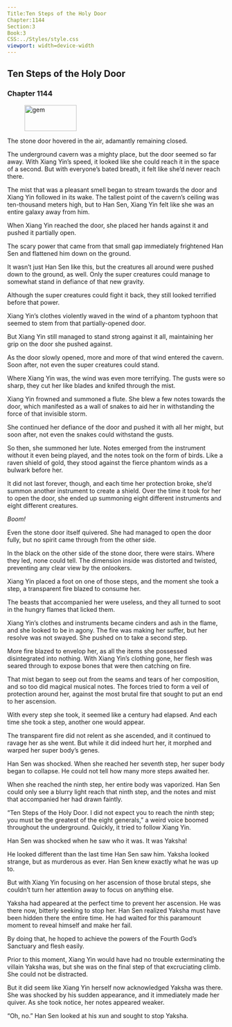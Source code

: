 ```yaml
---
Title:Ten Steps of the Holy Door 
Chapter:1144 
Section:3 
Book:3 
CSS:../Styles/style.css 
viewport: width=device-width
---
```

  
## Ten Steps of the Holy Door
### Chapter 1144
  
<figure>
	<img src="../Images/gem.gif" alt="gem" id="gem" width="120" height="60" />
</figure>
  

  
The stone door hovered in the air, adamantly remaining closed.

The underground cavern was a mighty place, but the door seemed so far away. With Xiang Yin’s speed, it looked like she could reach it in the space of a second. But with everyone’s bated breath, it felt like she’d never reach there.

The mist that was a pleasant smell began to stream towards the door and Xiang Yin followed in its wake. The tallest point of the cavern’s ceiling was ten-thousand meters high, but to Han Sen, Xiang Yin felt like she was an entire galaxy away from him.

When Xiang Yin reached the door, she placed her hands against it and pushed it partially open.

The scary power that came from that small gap immediately frightened Han Sen and flattened him down on the ground.

It wasn’t just Han Sen like this, but the creatures all around were pushed down to the ground, as well. Only the super creatures could manage to somewhat stand in defiance of that new gravity.

Although the super creatures could fight it back, they still looked terrified before that power.

Xiang Yin’s clothes violently waved in the wind of a phantom typhoon that seemed to stem from that partially-opened door.

But Xiang Yin still managed to stand strong against it all, maintaining her grip on the door she pushed against.

As the door slowly opened, more and more of that wind entered the cavern. Soon after, not even the super creatures could stand.

Where Xiang Yin was, the wind was even more terrifying. The gusts were so sharp, they cut her like blades and knifed through the mist.

Xiang Yin frowned and summoned a flute. She blew a few notes towards the door, which manifested as a wall of snakes to aid her in withstanding the force of that invisible storm.

She continued her defiance of the door and pushed it with all her might, but soon after, not even the snakes could withstand the gusts.

So then, she summoned her lute. Notes emerged from the instrument without it even being played, and the notes took on the form of birds. Like a raven shield of gold, they stood against the fierce phantom winds as a bulwark before her.

It did not last forever, though, and each time her protection broke, she’d summon another instrument to create a shield. Over the time it took for her to open the door, she ended up summoning eight different instruments and eight different creatures.

*Boom!*

Even the stone door itself quivered. She had managed to open the door fully, but no spirit came through from the other side.

In the black on the other side of the stone door, there were stairs. Where they led, none could tell. The dimension inside was distorted and twisted, preventing any clear view by the onlookers.

Xiang Yin placed a foot on one of those steps, and the moment she took a step, a transparent fire blazed to consume her.

The beasts that accompanied her were useless, and they all turned to soot in the hungry flames that licked them.

Xiang Yin’s clothes and instruments became cinders and ash in the flame, and she looked to be in agony. The fire was making her suffer, but her resolve was not swayed. She pushed on to take a second step.

More fire blazed to envelop her, as all the items she possessed disintegrated into nothing. With Xiang Yin’s clothing gone, her flesh was seared through to expose bones that were then catching on fire.

That mist began to seep out from the seams and tears of her composition, and so too did magical musical notes. The forces tried to form a veil of protection around her, against the most brutal fire that sought to put an end to her ascension.

With every step she took, it seemed like a century had elapsed. And each time she took a step, another one would appear.

The transparent fire did not relent as she ascended, and it continued to ravage her as she went. But while it did indeed hurt her, it morphed and warped her super body’s genes.

Han Sen was shocked. When she reached her seventh step, her super body began to collapse. He could not tell how many more steps awaited her.

When she reached the ninth step, her entire body was vaporized. Han Sen could only see a blurry light reach that ninth step, and the notes and mist that accompanied her had drawn faintly.

“Ten Steps of the Holy Door. I did not expect you to reach the ninth step; you must be the greatest of the eight generals,” a weird voice boomed throughout the underground. Quickly, it tried to follow Xiang Yin.

Han Sen was shocked when he saw who it was. It was Yaksha!

He looked different than the last time Han Sen saw him. Yaksha looked strange, but as murderous as ever. Han Sen knew exactly what he was up to.

But with Xiang Yin focusing on her ascension of those brutal steps, she couldn’t turn her attention away to focus on anything else.

Yaksha had appeared at the perfect time to prevent her ascension. He was there now, bitterly seeking to stop her. Han Sen realized Yaksha must have been hidden there the entire time. He had waited for this paramount moment to reveal himself and make her fail.

By doing that, he hoped to achieve the powers of the Fourth God’s Sanctuary and flesh easily.

Prior to this moment, Xiang Yin would have had no trouble exterminating the villain Yaksha was, but she was on the final step of that excruciating climb. She could not be distracted.

But it did seem like Xiang Yin herself now acknowledged Yaksha was there. She was shocked by his sudden appearance, and it immediately made her quiver. As she took notice, her notes appeared weaker.

“Oh, no.” Han Sen looked at his xun and sought to stop Yaksha.